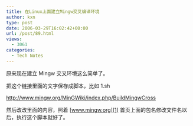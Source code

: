 ```yaml
---
title: 在Linux上面建立Mingw交叉编译环境
author: kxn
type: post
date: 2006-03-29T16:02:42+00:00
url: /post/89.html
views:
  - 3061
categories:
  - Tech Notes
---
```


原来现在建立 Mingw 交叉环境这么简单了。

把这个链接里面的文字保存成脚本，比如 1.sh

<http://www.mingw.org/MinGWiki/index.php/BuildMingwCross>

然后改改里面的内容，照着 [www.mingw.org][1] 首页上面的包名修改文件名以后，执行这个脚本就好了。

[1]: http://www.mingw.org/
